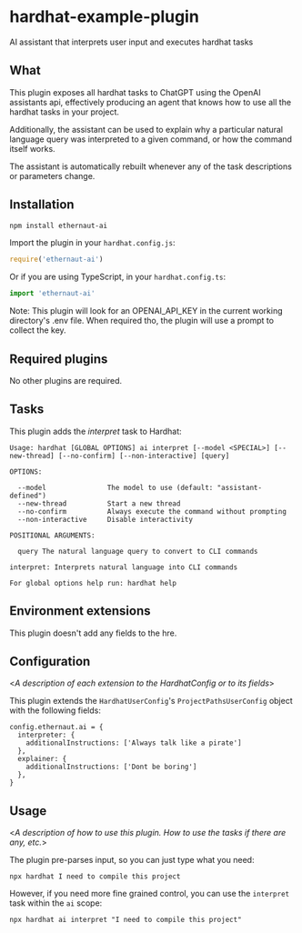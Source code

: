 # hardhat-example-plugin

AI assistant that interprets user input and executes hardhat tasks

## What

This plugin exposes all hardhat tasks to ChatGPT using the OpenAI assistants api, effectively producing an agent that knows how to use all the hardhat tasks in your project.

Additionally, the assistant can be used to explain why a particular natural language query was interpreted to a given command, or how the command itself works.

The assistant is automatically rebuilt whenever any of the task descriptions or parameters change.

## Installation

```bash
npm install ethernaut-ai
```

Import the plugin in your `hardhat.config.js`:

```js
require('ethernaut-ai')
```

Or if you are using TypeScript, in your `hardhat.config.ts`:

```ts
import 'ethernaut-ai'
```

Note: This plugin will look for an OPENAI_API_KEY in the current working directory's .env file. When required tho, the plugin will use a prompt to collect the key.

## Required plugins

No other plugins are required.

## Tasks

This plugin adds the _interpret_ task to Hardhat:

```
Usage: hardhat [GLOBAL OPTIONS] ai interpret [--model <SPECIAL>] [--new-thread] [--no-confirm] [--non-interactive] [query]

OPTIONS:

  --model               The model to use (default: "assistant-defined")
  --new-thread          Start a new thread
  --no-confirm          Always execute the command without prompting
  --non-interactive     Disable interactivity

POSITIONAL ARGUMENTS:

  query The natural language query to convert to CLI commands

interpret: Interprets natural language into CLI commands

For global options help run: hardhat help
```

## Environment extensions

This plugin doesn't add any fields to the hre.

## Configuration

<_A description of each extension to the HardhatConfig or to its fields_>

This plugin extends the `HardhatUserConfig`'s `ProjectPathsUserConfig` object with the following fields:

```
config.ethernaut.ai = {
  interpreter: {
    additionalInstructions: ['Always talk like a pirate']
  },
  explainer: {
    additionalInstructions: ['Dont be boring']
  },
}
```

## Usage

<_A description of how to use this plugin. How to use the tasks if there are any, etc._>

The plugin pre-parses input, so you can just type what you need:

```
npx hardhat I need to compile this project
```

However, if you need more fine grained control, you can use the `interpret` task within the `ai` scope:

```
npx hardhat ai interpret "I need to compile this project"
```

